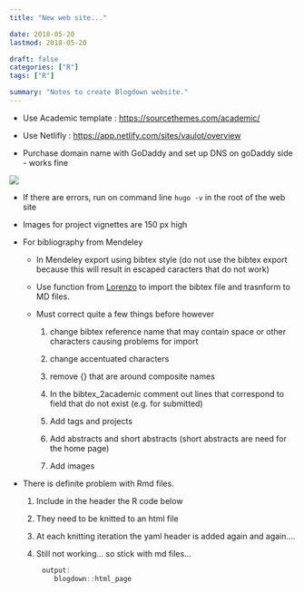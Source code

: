 ```yaml
---
title: "New web site..."

date: 2018-05-20
lastmod: 2018-05-20

draft: false
categories: ["R"]
tags: ["R"]

summary: "Notes to create Blogdown website."
---
```

* Use Academic template : https://sourcethemes.com/academic/

* Use Netlifly : https://app.netlify.com/sites/vaulot/overview

* Purchase domain name with GoDaddy and set up DNS on goDaddy side - works fine

![](/img/dns-setup-1.png)

* If there are errors, run on command line `hugo -v` in the root of the web site

* Images for project vignettes are 150 px high

* For bibliography from Mendeley

     * In Mendeley export using bibtex style (do not use the bibtex export because this will result in escaped caracters that do not work)
     
     * Use function from [Lorenzo](https://lbusett.netlify.com/post/automatically-importing-publications-from-bibtex-to-a-hugo-academic-blog/) to import the bibtex file and trasnform to MD files.
     
     * Must correct quite a few things before however
     
        1. change bibtex reference name that may contain space or other characters causing problems for import
        
        1. change accentuated characters
        
        1. remove {} that are around composite names
        
        1. In the bibtex_2academic comment out lines that correspond to field that do not exist (e.g. for submitted)
        
        1. Add tags and projects
        
        1. Add abstracts and short abstracts (short abstracts are need for the home page)
        
        1. Add images
        
* There is definite problem with Rmd files.   

    1. Include in the header the R code below
    
    2. They need to be knitted to an html file  
    
    3. At each knitting iteration the yaml header is added again and again.... 
    
    4. Still not working... so stick with md files...  
        
```r
        output:
           blogdown::html_page
```
